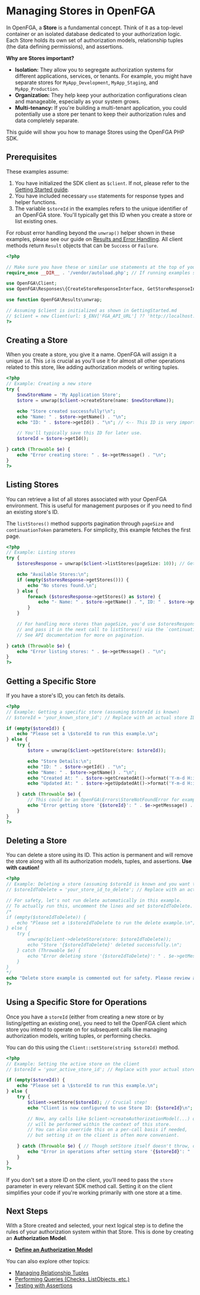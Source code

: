 # Managing Stores in OpenFGA

In OpenFGA, a **Store** is a fundamental concept. Think of it as a top-level container or an isolated database dedicated to your authorization logic. Each Store holds its own set of authorization models, relationship tuples (the data defining permissions), and assertions.

**Why are Stores important?**

- **Isolation:** They allow you to segregate authorization systems for different applications, services, or tenants. For example, you might have separate stores for `MyApp_Development`, `MyApp_Staging`, and `MyApp_Production`.
- **Organization:** They help keep your authorization configurations clean and manageable, especially as your system grows.
- **Multi-tenancy:** If you're building a multi-tenant application, you could potentially use a store per tenant to keep their authorization rules and data completely separate.

This guide will show you how to manage Stores using the OpenFGA PHP SDK.

## Prerequisites

These examples assume:

1. You have initialized the SDK client as `$client`. If not, please refer to the [Getting Started guide](GettingStarted.md).
2. You have included necessary `use` statements for response types and helper functions.
3. The variable `$storeId` in the examples refers to the unique identifier of an OpenFGA store. You'll typically get this ID when you create a store or list existing ones.

For robust error handling beyond the `unwrap()` helper shown in these examples, please see our guide on [Results and Error Handling](Results.md). All client methods return `Result` objects that can be `Success` or `Failure`.

```php
<?php

// Make sure you have these or similar use statements at the top of your PHP file:
require_once __DIR__ . '/vendor/autoload.php'; // If running examples standalone

use OpenFGA\Client;
use OpenFGA\Responses\{CreateStoreResponseInterface, GetStoreResponseInterface, ListStoresResponseInterface, DeleteStoreResponseInterface};

use function OpenFGA\Results\unwrap;

// Assuming $client is initialized as shown in GettingStarted.md
// $client = new Client(url: $_ENV['FGA_API_URL'] ?? 'http://localhost:8080');
?>
```

## Creating a Store

When you create a store, you give it a name. OpenFGA will assign it a unique `id`. This `id` is crucial as you'll use it for almost all other operations related to this store, like adding authorization models or writing tuples.

```php
<?php
// Example: Creating a new store
try {
    $newStoreName = 'My Application Store';
    $store = unwrap($client->createStore(name: $newStoreName));

    echo "Store created successfully!\n";
    echo "Name: " . $store->getName() . "\n";
    echo "ID: " . $store->getId() . "\n"; // <-- This ID is very important!

    // You'll typically save this ID for later use.
    $storeId = $store->getId();

} catch (Throwable $e) {
    echo "Error creating store: " . $e->getMessage() . "\n";
}
?>
```

## Listing Stores

You can retrieve a list of all stores associated with your OpenFGA environment. This is useful for management purposes or if you need to find an existing store's ID.

The `listStores()` method supports pagination through `pageSize` and `continuationToken` parameters. For simplicity, this example fetches the first page.

```php
<?php
// Example: Listing stores
try {
    $storesResponse = unwrap($client->listStores(pageSize: 10)); // Get up to 10 stores

    echo "Available Stores:\n";
    if (empty($storesResponse->getStores())) {
        echo "No stores found.\n";
    } else {
        foreach ($storesResponse->getStores() as $store) {
            echo "- Name: " . $store->getName() . ", ID: " . $store->getId() . "\n";
        }
    }

    // For handling more stores than pageSize, you'd use $storesResponse->getContinuationToken()
    // and pass it in the next call to listStores() via the `continuationToken` parameter.
    // See API documentation for more on pagination.

} catch (Throwable $e) {
    echo "Error listing stores: " . $e->getMessage() . "\n";
}
?>
```

## Getting a Specific Store

If you have a store's ID, you can fetch its details.

```php
<?php
// Example: Getting a specific store (assuming $storeId is known)
// $storeId = 'your_known_store_id'; // Replace with an actual store ID

if (empty($storeId)) {
    echo "Please set a \$storeId to run this example.\n";
} else {
    try {
        $store = unwrap($client->getStore(store: $storeId));

        echo "Store Details:\n";
        echo "ID: " . $store->getId() . "\n";
        echo "Name: " . $store->getName() . "\n";
        echo "Created At: " . $store->getCreatedAt()->format('Y-m-d H:i:s') . "\n";
        echo "Updated At: " . $store->getUpdatedAt()->format('Y-m-d H:i:s') . "\n";

    } catch (Throwable $e) {
        // This could be an OpenFGA\Errors\StoreNotFoundError for example
        echo "Error getting store '{$storeId}': " . $e->getMessage() . "\n";
    }
}
?>
```

## Deleting a Store

You can delete a store using its ID. This action is permanent and will remove the store along with all its authorization models, tuples, and assertions. **Use with caution!**

```php
<?php
// Example: Deleting a store (assuming $storeId is known and you want to delete it)
// $storeIdToDelete = 'your_store_id_to_delete'; // Replace with an actual store ID

// For safety, let's not run delete automatically in this example.
// To actually run this, uncomment the lines and set $storeIdToDelete.
/*
if (empty($storeIdToDelete)) {
    echo "Please set a \$storeIdToDelete to run the delete example.\n";
} else {
    try {
        unwrap($client->deleteStore(store: $storeIdToDelete));
        echo "Store '{$storeIdToDelete}' deleted successfully.\n";
    } catch (Throwable $e) {
        echo "Error deleting store '{$storeIdToDelete}': " . $e->getMessage() . "\n";
    }
}
*/
echo "Delete store example is commented out for safety. Please review and uncomment to run.\n";
?>
```

## Using a Specific Store for Operations

Once you have a `storeId` (either from creating a new store or by listing/getting an existing one), you need to tell the OpenFGA client which store you intend to operate on for subsequent calls like managing authorization models, writing tuples, or performing checks.

You can do this using the `Client::setStore(string $storeId)` method.

```php
<?php
// Example: Setting the active store on the client
// $storeId = 'your_active_store_id'; // Replace with your actual store ID

if (empty($storeId)) {
    echo "Please set a \$storeId to run this example.\n";
} else {
    try {
        $client->setStore($storeId); // Crucial step!
        echo "Client is now configured to use Store ID: {$storeId}\n";

        // Now, any calls like $client->createAuthorizationModel(...) or $client->check(...)
        // will be performed within the context of this store.
        // You can also override this on a per-call basis if needed,
        // but setting it on the client is often more convenient.

    } catch (Throwable $e) { // Though setStore itself doesn't throw, operations using it might.
        echo "Error in operations after setting store '{$storeId}': " . $e->getMessage() . "\n";
    }
}
?>
```

If you don't set a store ID on the client, you'll need to pass the `store` parameter in every relevant SDK method call. Setting it on the client simplifies your code if you're working primarily with one store at a time.

## Next Steps

With a Store created and selected, your next logical step is to define the rules of your authorization system within that Store. This is done by creating an **Authorization Model**.

- **[Define an Authorization Model](AuthorizationModels.md)**

You can also explore other topics:

- [Managing Relationship Tuples](RelationshipTuples.md)
- [Performing Queries (Checks, ListObjects, etc.)](Queries.md)
- [Testing with Assertions](Assertions.md)
